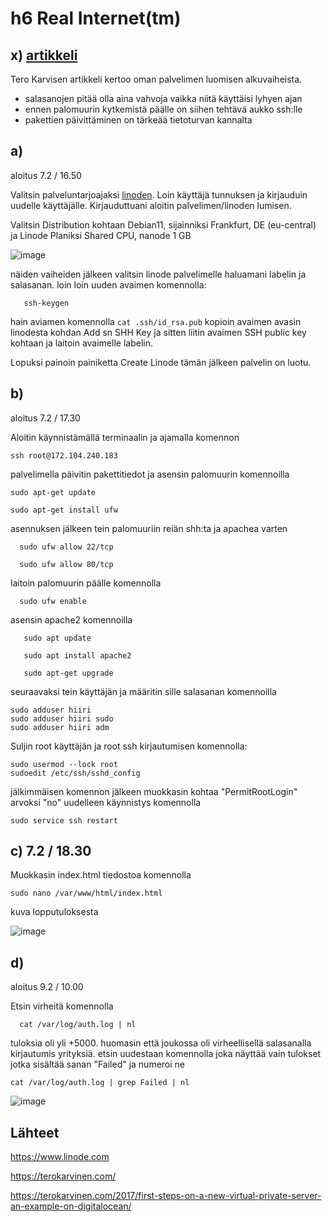 # h6 Real Internet(tm)

## x) [artikkeli](https://terokarvinen.com/2017/first-steps-on-a-new-virtual-private-server-an-example-on-digitalocean/)

Tero Karvisen artikkeli kertoo oman palvelimen luomisen alkuvaiheista.

- salasanojen pitää olla aina vahvoja vaikka niitä käyttäisi lyhyen ajan
- ennen palomuurin kytkemistä päälle on siihen tehtävä aukko ssh:lle
- pakettien päivittäminen on tärkeää tietoturvan kannalta

## a)

aloitus 7.2 / 16.50

Valitsin palveluntarjoajaksi [linoden](https://www.linode.com). Loin käyttäjä tunnuksen ja kirjauduin uudelle käyttäjälle. Kirjauduttuani aloitin palvelimen/linoden lumisen.

Valitsin Distribution kohtaan Debian11, sijainniksi Frankfurt, DE (eu-central) ja Linode Planiksi Shared CPU, nanode 1 GB

![image](https://user-images.githubusercontent.com/112497423/217285617-3df29965-e497-4ddc-971d-6a4a50545298.png)
 
näiden vaiheiden jälkeen valitsin linode palvelimelle haluamani labelin ja salasanan.
loin loin uuden avaimen komennolla:

       ssh-keygen
       
hain aviamen komennolla ` cat .ssh/id_rsa.pub ` kopioin avaimen avasin linodesta kohdan Add sn SHH Key ja sitten liitin avaimen SSH public key kohtaan ja laitoin avaimelle labelin.

Lopuksi painoin painiketta Create Linode tämän jälkeen palvelin on luotu.

## b)

aloitus 7.2 / 17.30

Aloitin käynnistämällä terminaalin ja ajamalla komennon 

    ssh root@172.104.240.183

palvelimella päivitin pakettitiedot ja asensin palomuurin komennoilla

    sudo apt-get update
    
    sudo apt-get install ufw
    
asennuksen jälkeen tein palomuuriin reiän shh:ta ja apachea varten

      sudo ufw allow 22/tcp
      
      sudo ufw allow 80/tcp
      
laitoin palomuurin päälle komennolla 

      sudo ufw enable
      
asensin apache2 komennoilla 
       
       sudo apt update 
       
       sudo apt install apache2
       
       sudo apt-get upgrade
       
seuraavaksi tein käyttäjän ja määritin sille salasanan komennoilla 

    sudo adduser hiiri
    sudo adduser hiiri sudo
    sudo adduser hiiri adm
    
Suljin root käyttäjän ja root ssh kirjautumisen komennolla: 

    sudo usermod --lock root
    sudoedit /etc/ssh/sshd_config
    
jälkimmäisen komennon jälkeen muokkasin kohtaa "PermitRootLogin"  arvoksi "no"
uudelleen käynnistys komennolla

    sudo service ssh restart


## c) 7.2 / 18.30

Muokkasin index.html tiedostoa komennolla

    sudo nano /var/www/html/index.html
    
kuva lopputuloksesta

![image](https://user-images.githubusercontent.com/112497423/217325901-9362e08e-4fc5-4712-8995-f0bf2f6c2d81.png)

## d) 

aloitus 9.2 / 10.00

Etsin virheitä komennolla 

      cat /var/log/auth.log | nl

tuloksia oli yli +5000. huomasin että joukossa oli virheellisellä salasanalla kirjautumis yrityksiä. etsin uudestaan komennolla joka näyttää vain tulokset jotka sisältää sanan "Failed" ja numeroi ne 

    cat /var/log/auth.log | grep Failed | nl

![image](https://user-images.githubusercontent.com/112497423/217772243-bb75d1e9-32bb-4caa-9097-06dcf662c93c.png)


## Lähteet

https://www.linode.com

https://terokarvinen.com/

https://terokarvinen.com/2017/first-steps-on-a-new-virtual-private-server-an-example-on-digitalocean/

